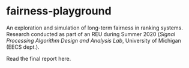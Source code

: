 # fairness-playground
An exploration and simulation of long-term fairness in ranking systems.
Research conducted as part of an REU during Summer 2020 (*Signal Processing Algorithm Design and Analysis Lab*, University of Michigan (EECS dept.). 

Read the final report here.
